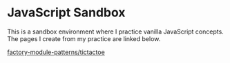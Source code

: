 # JavaScript Sandbox
This is a sandbox environment where I practice vanilla JavaScript 
concepts. The pages I create from my practice are linked below.

[factory-module-patterns/tictactoe](https://tanner-denti.github.io/javascript-sandbox/factory-module-patterns/)
